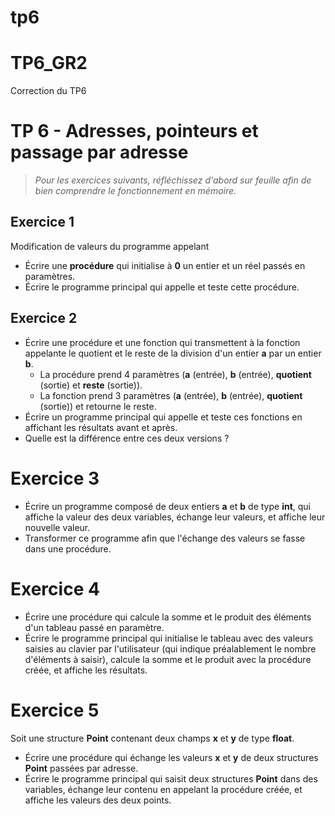 # tp6
# TP6_GR2
Correction du TP6
# TP 6 - Adresses, pointeurs et passage par adresse

> _Pour les exercices suivants, réfléchissez d'abord sur feuille afin de bien
> comprendre le fonctionnement en mémoire._
## Exercice 1

Modification de valeurs du programme appelant

- Écrire une **procédure** qui initialise à **0** un entier et un réel passés
  en paramètres.
- Écrire le programme principal qui appelle et teste cette procédure.

## Exercice 2

- Écrire une procédure et une fonction qui transmettent à la fonction appelante
  le quotient et le reste de la division d'un entier **a** par un entier **b**.
    - La procédure prend 4 paramètres (**a** (entrée), **b** (entrée),
      **quotient** (sortie) et **reste** (sortie)).
    - La fonction prend 3 paramètres (**a** (entrée), **b** (entrée),
      **quotient** (sortie)) et retourne le reste.
- Écrire un programme principal qui appelle et teste ces fonctions en affichant
  les résultats avant et après.
- Quelle est la différence entre ces deux versions ?

# Exercice 3

- Écrire un programme composé de deux entiers **a** et **b** de type **int**,
  qui affiche la valeur des deux variables, échange leur valeurs, et affiche
  leur nouvelle valeur.
- Transformer ce programme afin que l'échange des valeurs se fasse dans une
  procédure.

# Exercice 4

- Écrire une procédure qui calcule la somme et le produit des éléments d'un
  tableau passé en paramètre.
- Écrire le programme principal qui initialise le tableau avec des valeurs
  saisies au clavier par l'utilisateur (qui indique préalablement le nombre
  d'éléments à saisir), calcule la somme et le produit avec la procédure créée,
  et affiche les résultats.

# Exercice 5

Soit une structure **Point** contenant deux champs **x** et **y** de type
**float**.

- Écrire une procédure qui échange les valeurs **x** et **y** de deux structures
  **Point** passées par adresse.
- Écrire le programme principal qui saisit deux structures **Point** dans des
  variables, échange leur contenu en appelant la procédure créée, et affiche les
  valeurs des deux points.
